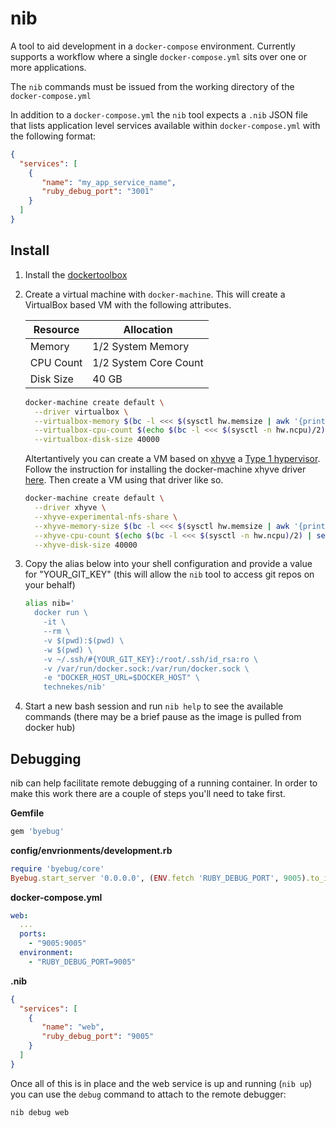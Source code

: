 # nib

A tool to aid development in a `docker-compose` environment. Currently supports a workflow where a single `docker-compose.yml` sits over one or more applications.

The `nib` commands must be issued from the working directory of the `docker-compose.yml`

In addition to a `docker-compose.yml` the `nib` tool expects a `.nib` JSON file that lists application level services available within `docker-compose.yml` with the following format:

```json
{
  "services": [
    {
       "name": "my_app_service_name",
       "ruby_debug_port": "3001"
    }
  ]
}
```

## Install

1. Install the [dockertoolbox](https://www.docker.com/docker-toolbox)
1. Create a virtual machine with `docker-machine`. This will create a VirtualBox based VM with the following attributes.

    | Resource  | Allocation            |
    |-----------|-----------------------|
    | Memory    | 1/2 System Memory     |
    | CPU Count | 1/2 System Core Count |
    | Disk Size | 40 GB                 |

    ```bash
    docker-machine create default \
      --driver virtualbox \
      --virtualbox-memory $(bc -l <<< $(sysctl hw.memsize | awk '{print $2}')/2/1024/1024 | sed "s/\..*$//") \
      --virtualbox-cpu-count $(echo $(bc -l <<< $(sysctl -n hw.ncpu)/2) | sed "s/\..*$//") \
      --virtualbox-disk-size 40000
    ```

    Altertantively you can create a VM based on [xhyve](https://github.com/mist64/xhyve) a [Type 1 hypervisor](https://allysonjulian.com/setting-up-docker-with-xhyve/#creatingthexhyvedockermachine). Follow the instruction for installing the docker-machine xhyve driver [here](https://github.com/zchee/docker-machine-driver-xhyve#install). Then create a VM using that driver like so.

    ```bash
    docker-machine create default \
      --driver xhyve \
      --xhyve-experimental-nfs-share \
      --xhyve-memory-size $(bc -l <<< $(sysctl hw.memsize | awk '{print $2}')/2/1024/1024 | sed "s/\..*$//") \
      --xhyve-cpu-count $(echo $(bc -l <<< $(sysctl -n hw.ncpu)/2) | sed "s/\..*$//") \
      --xhyve-disk-size 40000

    ```

1. Copy the alias below into your shell configuration and provide a value for "YOUR_GIT_KEY" (this will allow the `nib` tool to access git repos on your behalf)

    ```bash
    alias nib='
      docker run \
        -it \
        --rm \
        -v $(pwd):$(pwd) \
        -w $(pwd) \
        -v ~/.ssh/#{YOUR_GIT_KEY}:/root/.ssh/id_rsa:ro \
        -v /var/run/docker.sock:/var/run/docker.sock \
        -e "DOCKER_HOST_URL=$DOCKER_HOST" \
        technekes/nib'
    ```

1. Start a new bash session and run `nib help` to see the available commands (there may be a brief pause as the image is pulled from docker hub)

## Debugging

nib can help facilitate remote debugging of a running container. In order to make this work there are a couple of steps you'll need to take first.

**Gemfile**
```ruby
gem 'byebug'
```

**config/envrionments/development.rb**
```ruby
require 'byebug/core'
Byebug.start_server '0.0.0.0', (ENV.fetch 'RUBY_DEBUG_PORT', 9005).to_i
```

**docker-compose.yml**
```yml
web:
  ...
  ports:
    - "9005:9005"
  environment:
    - "RUBY_DEBUG_PORT=9005"
```

**.nib**
```json
{
  "services": [
    {
       "name": "web",
       "ruby_debug_port": "9005"
    }
  ]
}
```

Once all of this is in place and the web service is up and running (`nib up`) you can use the `debug` command to attach to the remote debugger:

```sh
nib debug web
```
